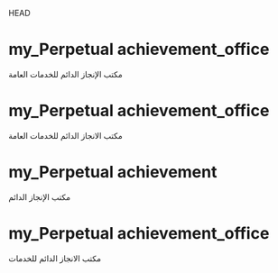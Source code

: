  HEAD
# my_Perpetual achievement_office
مكتب الإنجاز الدائم للخدمات العامة

# my_Perpetual achievement_office
مكتب الانجاز الدائم للخدمات العامة

# my_Perpetual achievement
مكتب الإنجاز الدائم


# my_Perpetual achievement_office
مكتب الانجاز الدائم للخدمات
